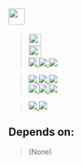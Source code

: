 ## <a href="#"> <img height=32 src="https://img.shields.io/badge/GalacticLib-Math-white" /> </a>


> <a href="https://github.com/Galacticai/GalacticLib.Math/actions/runs/3277320056/jobs/5394449671" >
>     <img height=24 src="https://img.shields.io/github/workflow/status/Galacticai/GalacticLib.Math/.NET?label=Build&logo=dotnet" />
> </a>
> <br/>
> <a href="https://nuget.org/packages/GalacticLib.Math" >
>     <img height=24 src="https://buildstats.info/nuget/GalacticLib.Math" />
> </a>
> <br/>
> <a href="#"> 
>     <img src="https://img.shields.io/badge/-Targeting-gray" />
>     <img src="https://img.shields.io/badge/-Windows-white?logo=windows-11&logoColor=0078D4" />
>     <img src="https://img.shields.io/badge/-Linux-white?logo=linux&logoColor=806412" />
> </a>

> <a href="https://github.com/Galacticai/GalacticLib.Math/commits">
>     <img src="https://img.shields.io/badge/-Commits-4F4F4F?logo=git&logoColor=white" />
>     <img src="https://img.shields.io/github/last-commit/Galacticai/GalacticLib.Math?label=&color=white" />
>     <img src="https://img.shields.io/github/commit-activity/m/Galacticai/GalacticLib.Math?label=&color=white" />
> <br/>
> <a href="https://github.com/Galacticai/GalacticLib.Math/issues">
>     <img src="https://img.shields.io/badge/-Issues-4F4F4F?logo=github" />
>     <img src="https://img.shields.io/github/issues/Galacticai/GalacticLib.Math?label=&color=white" />
>     <img src="https://img.shields.io/github/issues-closed/Galacticai/GalacticLib.Math?label=&color=white" />
> </a>

> <a href="https://github.com/Galacticai"> 
>     <img src="https://img.shields.io/badge/%C2%A92022-Galacticai-white?link=https://github.com/Galacticai" />
> </a>
> <a href="LICENSE"> 
>     <img src="https://img.shields.io/github/license/Galacticai/GalacticLib.Math?label=&color=white&logo=gnu&logoColor=A42E2B">
> </a>

## Depends on:

> (None)